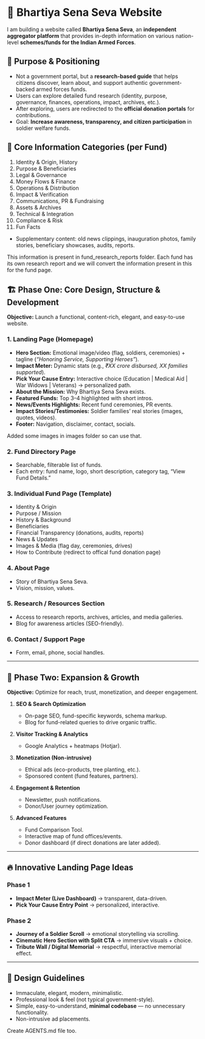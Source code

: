# 📌 Bhartiya Sena Seva Website

I am building a website called **Bhartiya Sena Seva**, an **independent aggregator platform** that provides in-depth information on various nation-level **schemes/funds for the Indian Armed Forces**.

## 🎯 Purpose & Positioning

* Not a government portal, but a **research-based guide** that helps citizens discover, learn about, and support authentic government-backed armed forces funds.
* Users can explore detailed fund research (identity, purpose, governance, finances, operations, impact, archives, etc.).
* After exploring, users are redirected to the **official donation portals** for contributions.
* Goal: **Increase awareness, transparency, and citizen participation** in soldier welfare funds.

## 🔑 Core Information Categories (per Fund)

1. Identity & Origin, History
2. Purpose & Beneficiaries
3. Legal & Governance
4. Money Flows & Finance
5. Operations & Distribution
6. Impact & Verification
7. Communications, PR & Fundraising
8. Assets & Archives
9. Technical & Integration
10. Compliance & Risk
11. Fun Facts

* Supplementary content: old news clippings, inauguration photos, family stories, beneficiary showcases, audits, reports.

This information is present in fund_research_reports folder. Each fund has its own research report and we will convert the information present in this for the fund page. 

## 🏗️ Phase One: Core Design, Structure & Development

**Objective:** Launch a functional, content-rich, elegant, and easy-to-use website.

### 1. Landing Page (Homepage)

* **Hero Section:** Emotional image/video (flag, soldiers, ceremonies) + tagline (*“Honoring Service, Supporting Heroes”*).
* **Impact Meter:** Dynamic stats (e.g., *₹XX crore disbursed, XX families supported*).
* **Pick Your Cause Entry:** Interactive choice (Education | Medical Aid | War Widows | Veterans) → personalized path.
* **About the Mission:** Why Bhartiya Sena Seva exists.
* **Featured Funds:** Top 3–4 highlighted with short intros.
* **News/Events Highlights:** Recent fund ceremonies, PR events.
* **Impact Stories/Testimonies:** Soldier families’ real stories (images, quotes, videos).
* **Footer:** Navigation, disclaimer, contact, socials.

Added some images in images folder so can use that. 

### 2. Fund Directory Page

* Searchable, filterable list of funds.
* Each entry: fund name, logo, short description, category tag, “View Fund Details.”

### 3. Individual Fund Page (Template)

* Identity & Origin
* Purpose / Mission
* History & Background
* Beneficiaries
* Financial Transparency (donations, audits, reports)
* News & Updates
* Images & Media (flag day, ceremonies, drives)
* How to Contribute (redirect to offical fund donation page)

### 4. About Page

* Story of Bhartiya Sena Seva.
* Vision, mission, values.

### 5. Research / Resources Section

* Access to research reports, archives, articles, and media galleries.
* Blog for awareness articles (SEO-friendly).

### 6. Contact / Support Page

* Form, email, phone, social handles.

---

## 🚀 Phase Two: Expansion & Growth

**Objective:** Optimize for reach, trust, monetization, and deeper engagement.

1. **SEO & Search Optimization**

   * On-page SEO, fund-specific keywords, schema markup.
   * Blog for fund-related queries to drive organic traffic.

2. **Visitor Tracking & Analytics**

   * Google Analytics + heatmaps (Hotjar).

3. **Monetization (Non-intrusive)**

   * Ethical ads (eco-products, tree planting, etc.).
   * Sponsored content (fund features, partners).

4. **Engagement & Retention**

   * Newsletter, push notifications.
   * Donor/User journey optimization.

5. **Advanced Features**

   * Fund Comparison Tool.
   * Interactive map of fund offices/events.
   * Donor dashboard (if direct donations are later added).

---

## 🔥 Innovative Landing Page Ideas

### Phase 1 

* **Impact Meter (Live Dashboard)** → transparent, data-driven.
* **Pick Your Cause Entry Point** → personalized, interactive.

### Phase 2

* **Journey of a Soldier Scroll** → emotional storytelling via scrolling.
* **Cinematic Hero Section with Split CTA** → immersive visuals + choice.
* **Tribute Wall / Digital Memorial** → respectful, interactive memorial effect.

---

## 🎨 Design Guidelines

* Immaculate, elegant, modern, minimalistic.
* Professional look & feel (not typical government-style).
* Simple, easy-to-understand, **minimal codebase** — no unnecessary functionality.
* Non-intrusive ad placements.


Create AGENTS.md file too.
